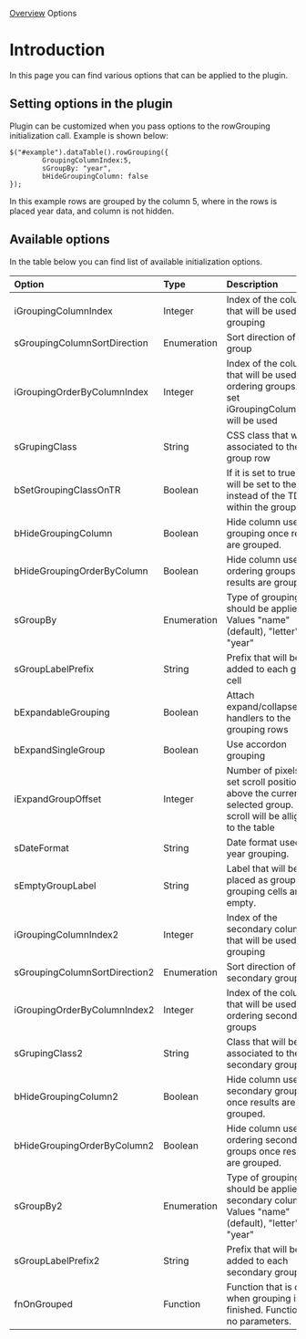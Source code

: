 [Overview](Overview.md) Options

# Introduction #

In this page you can find various options that can be applied to the plugin.

## Setting options in the plugin ##

Plugin can be customized when you pass options to the rowGrouping initialization call. Example is shown below:

```
$("#example").dataTable().rowGrouping({ 
		GroupingColumnIndex:5, 	
		sGroupBy: "year",
		bHideGroupingColumn: false
});
```

In this example rows are grouped by the column 5, where in the rows is placed year data, and column is not hidden.

## Available options ##

In the table below you can find list of available initialization options.

| Option | Type | Description | Default |
|:-------|:-----|:------------|:--------|
|iGroupingColumnIndex |Integer|             Index of the column that will be used for grouping | 0       |
|sGroupingColumnSortDirection |Enumeration|         Sort direction of the group |         |
|iGroupingOrderByColumnIndex |Integer|Index of the column that will be used for ordering groups. If not set iGroupingColumnIndex will be used| 0       |
|sGrupingClass |String|              CSS class that will be associated to the group row| "group" |
|bSetGroupingClassOnTR                                |Boolean|             If it is set to true class will be set to the TR instead of the TD within the grouping TR|false    |
|bHideGroupingColumn                                  |Boolean|             Hide column used for grouping once results are grouped. |true     |
|bHideGroupingOrderByColumn                           |Boolean|             Hide column used for ordering groups once results are grouped. | true    |
|sGroupBy                                             |Enumeration|         Type of grouping that should be applied. Values "name"(default), "letter", "year"|"name"   |
|sGroupLabelPrefix                                    |String|              Prefix that will be added to each group cell|         |
|bExpandableGrouping                                  |Boolean|             Attach expand/collapse handlers to the grouping rows |false    |
|bExpandSingleGroup                                   |Boolean|             Use accordon grouping|false    |
|iExpandGroupOffset                                   |Integer|             Number of pixels to set scroll position above the currently selected group. If -1 scroll will be alligned to the table|100      |
|sDateFormat                                           |String|              Date format used for year grouping. | "dd/MM/yyyy" |
|sEmptyGroupLabel                                     |String|              Label that will be placed as group if grouping cells are empty. |"-"      |
|iGroupingColumnIndex2                                |Integer|             Index of the secondary column that will be used for grouping | 0       |
|sGroupingColumnSortDirection2                        |Enumeration|         Sort direction of the secondary group |         |
|iGroupingOrderByColumnIndex2                         |Integer|             Index of the column that will be used for ordering secondary groups |-1       |
|sGrupingClass2    |String|              Class that will be associated to the secondary group row. | "subgroup" |
|bHideGroupingColumn2                                 |Boolean|             Hide column used for secondary grouping once results are grouped. |true     |
|bHideGroupingOrderByColumn2                          |Boolean|             Hide column used for ordering secondary groups once results are grouped. |true     |
|sGroupBy2                                            |Enumeration|         Type of grouping that should be applied to secondary column. Values "name"(default), "letter", "year"|"name"   |
|sGroupLabelPrefix2                                   |String|              Prefix that will be added to each secondary group cell |         |
|fnOnGrouped                                          |Function|            Function that is called when grouping is finished. Function has no parameters. |         |